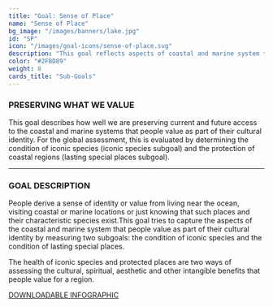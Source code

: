 ```yaml
---
title: "Goal: Sense of Place"
name: "Sense of Place"
bg_image: "/images/banners/lake.jpg"
id: "SP"
icon: "/images/goal-icons/sense-of-place.svg"
description: "This goal reflects aspects of coastal and marine system that people value as part of their cultural identity."
color: "#2FBD89"
weight: 8
cards_title: "Sub-Goals"
---
```


### PRESERVING WHAT WE VALUE

This goal describes how well we are preserving current and future access to the coastal and marine systems that people value as part of their cultural identity. For the global assessment, this is evaluated by determining the condition of iconic species (iconic species subgoal) and the protection of coastal regions (lasting special places subgoal).


----

### GOAL DESCRIPTION

People derive a sense of identity or value from living near the ocean, visiting coastal or marine locations or just knowing that such places and their characteristic species exist.This goal tries to capture the aspects of the coastal and marine system that people value as part of their cultural identity by measuring two subgoals: the condition of iconic species and the condition of lasting special places.  

The health of iconic species and protected places are two ways of assessing the cultural, spiritual, aesthetic and other intangible benefits that people value for a region.


[DOWNLOADABLE INFOGRAPHIC](http://dev.oceanhealthindex.org/images/infographs/SP.png)